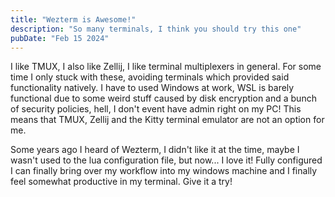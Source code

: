```yaml
---
title: "Wezterm is Awesome!"
description: "So many terminals, I think you should try this one"
pubDate: "Feb 15 2024"
---
```


I like TMUX, I also like Zellij, I like terminal multiplexers in general. For some time I only stuck with these, avoiding terminals which provided said functionality natively. I have to used Windows at work, WSL is barely functional due to some weird stuff caused by disk encryption and a bunch of security policies, hell, I don't event have admin right on my PC! This means that TMUX, Zellij and the Kitty terminal emulator are not an option for me.

Some years ago I heard of Wezterm, I didn't like it at the time, maybe I wasn't used to the lua configuration file, but now... I love it! Fully configured I can finally bring over my workflow into my windows machine and I finally feel somewhat productive in my terminal. Give it a try!
